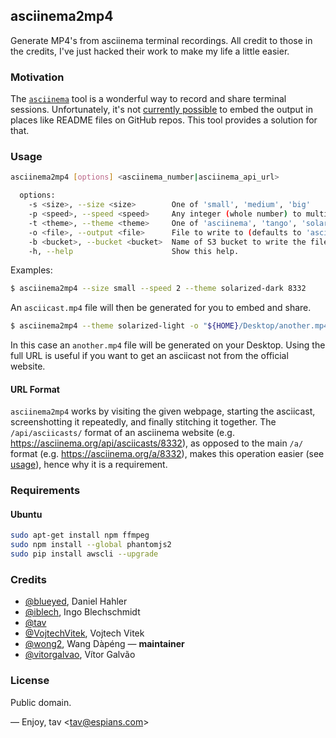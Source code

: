 ## asciinema2mp4

Generate MP4's from asciinema terminal recordings. All credit to those in the credits, I've just hacked their work to make my life a little easier.

### Motivation

The [`asciinema`] tool is a wonderful way to record and share terminal sessions.
Unfortunately, it's not [currently possible] to embed the output in places like
README files on GitHub repos. This tool provides a solution for that.

### Usage

```bash
asciinema2mp4 [options] <asciinema_number|asciinema_api_url>

  options:
    -s <size>, --size <size>      	One of 'small', 'medium', 'big'
    -p <speed>, --speed <speed>   	Any integer (whole number) to multiply regular speed by
    -t <theme>, --theme <theme>   	One of 'asciinema', 'tango', 'solarized-dark', 'solarized-light', 'monokai'
    -o <file>, --output <file>    	File to write to (defaults to 'asciicast.gif' in current directory)
    -b <bucket>, --bucket <bucket>	Name of S3 bucket to write the file to
    -h, --help                   	Show this help.
```

Examples:

```bash
$ asciinema2mp4 --size small --speed 2 --theme solarized-dark 8332
```

An `asciicast.mp4` file will then be generated for you to embed and share.

```bash
$ asciinema2mp4 --theme solarized-light -o "${HOME}/Desktop/another.mp4" https://asciinema.org/api/asciicasts/8332
```

In this case an `another.mp4` file will be generated on your Desktop. Using the full URL is useful if you want to get an asciicast not from the official website.

#### URL Format

`asciinema2mp4` works by visiting the given webpage, starting the asciicast, screenshotting it repeatedly, and finally stitching it together. The `/api/asciicasts/` format of an asciinema website (e.g. https://asciinema.org/api/asciicasts/8332), as opposed to the main `/a/` format (e.g. https://asciinema.org/a/8332), makes this operation easier (see [usage](#usage)), hence why it is a requirement.

### Requirements

#### Ubuntu

```bash
sudo apt-get install npm ffmpeg 
sudo npm install --global phantomjs2
sudo pip install awscli --upgrade
```

### Credits

* [@blueyed], Daniel Hahler
* [@iblech], Ingo Blechschmidt
* [@tav]
* [@VojtechVitek], Vojtech Vitek
* [@wong2], Wang Dàpéng — **maintainer**
* [@vitorgalvao], Vítor Galvão

### License

Public domain.

—
Enjoy, tav <<tav@espians.com>>


[`asciinema`]: https://asciinema.org/
[asciinema terminal recordings]: https://asciinema.org/
[currently possible]: https://github.com/asciinema/asciinema.org/issues/152

[@blueyed]: https://github.com/blueyed
[@iblech]: https://github.com/iblech
[@tav]: https://github.com/tav
[@VojtechVitek]: https://github.com/VojtechVitek
[@wong2]: https://github.com/wong2
[@vitorgalvao]: https://github.com/vitorgalvao
